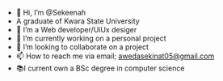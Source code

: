 - 👋 Hi, I’m @Sekeenah
- A graduate of Kwara State University
- 👀 I’m a Web developer/UiUx desiger 
- 🌱 I’m currently working on a personal project
- 💞️ I’m looking to collaborate on a project
- 📫 How to reach me via email; awedasekinat05@gmail.com
- 📚I current own a BSc degree in computer science

<!---
Sekeenah05/Sekeenah05 is a ✨ special ✨ repository because its `README.md` (this file) appears on your GitHub profile.
You can click the Preview link to take a look at your changes.
--->

